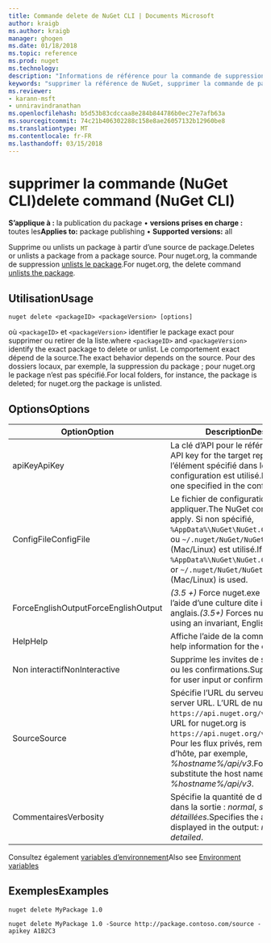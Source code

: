 ```yaml
---
title: Commande delete de NuGet CLI | Documents Microsoft
author: kraigb
ms.author: kraigb
manager: ghogen
ms.date: 01/18/2018
ms.topic: reference
ms.prod: nuget
ms.technology: 
description: "Informations de référence pour la commande de suppression de nuget.exe"
keywords: "supprimer la référence de NuGet, supprimer la commande de package"
ms.reviewer:
- karann-msft
- unniravindranathan
ms.openlocfilehash: b5d53b83cdccaa8e284b844786b0ec27e7afb63a
ms.sourcegitcommit: 74c21b406302288c158e8ae26057132b12960be8
ms.translationtype: MT
ms.contentlocale: fr-FR
ms.lasthandoff: 03/15/2018
---
```

# <a name="delete-command-nuget-cli"></a><span data-ttu-id="5e21d-104">supprimer la commande (NuGet CLI)</span><span class="sxs-lookup"><span data-stu-id="5e21d-104">delete command (NuGet CLI)</span></span>

<span data-ttu-id="5e21d-105">**S’applique à :** la publication du package &bullet; **versions prises en charge :** toutes les</span><span class="sxs-lookup"><span data-stu-id="5e21d-105">**Applies to:** package publishing &bullet; **Supported versions:** all</span></span>

<span data-ttu-id="5e21d-106">Supprime ou unlists un package à partir d’une source de package.</span><span class="sxs-lookup"><span data-stu-id="5e21d-106">Deletes or unlists a package from a package source.</span></span> <span data-ttu-id="5e21d-107">Pour nuget.org, la commande de suppression [unlists le package](../policies/deleting-packages.md).</span><span class="sxs-lookup"><span data-stu-id="5e21d-107">For nuget.org, the delete command [unlists the package](../policies/deleting-packages.md).</span></span>

## <a name="usage"></a><span data-ttu-id="5e21d-108">Utilisation</span><span class="sxs-lookup"><span data-stu-id="5e21d-108">Usage</span></span>

```cli
nuget delete <packageID> <packageVersion> [options]
```

<span data-ttu-id="5e21d-109">où `<packageID>` et `<packageVersion>` identifier le package exact pour supprimer ou retirer de la liste.</span><span class="sxs-lookup"><span data-stu-id="5e21d-109">where `<packageID>` and `<packageVersion>` identify the exact package to delete or unlist.</span></span> <span data-ttu-id="5e21d-110">Le comportement exact dépend de la source.</span><span class="sxs-lookup"><span data-stu-id="5e21d-110">The exact behavior depends on the source.</span></span> <span data-ttu-id="5e21d-111">Pour des dossiers locaux, par exemple, la suppression du package ; pour nuget.org le package n’est pas spécifié.</span><span class="sxs-lookup"><span data-stu-id="5e21d-111">For local folders, for instance, the package is deleted; for nuget.org the package is unlisted.</span></span>

## <a name="options"></a><span data-ttu-id="5e21d-112">Options</span><span class="sxs-lookup"><span data-stu-id="5e21d-112">Options</span></span>

| <span data-ttu-id="5e21d-113">Option</span><span class="sxs-lookup"><span data-stu-id="5e21d-113">Option</span></span> | <span data-ttu-id="5e21d-114">Description</span><span class="sxs-lookup"><span data-stu-id="5e21d-114">Description</span></span> |
| --- | --- |
| <span data-ttu-id="5e21d-115">apiKey</span><span class="sxs-lookup"><span data-stu-id="5e21d-115">ApiKey</span></span> | <span data-ttu-id="5e21d-116">La clé d’API pour le référentiel cible.</span><span class="sxs-lookup"><span data-stu-id="5e21d-116">The API key for the target repository.</span></span> <span data-ttu-id="5e21d-117">Sinon, l’élément spécifié dans le fichier de configuration est utilisé.</span><span class="sxs-lookup"><span data-stu-id="5e21d-117">If not present, the one specified in the config file is used.</span></span> |
| <span data-ttu-id="5e21d-118">ConfigFile</span><span class="sxs-lookup"><span data-stu-id="5e21d-118">ConfigFile</span></span> | <span data-ttu-id="5e21d-119">Le fichier de configuration NuGet à appliquer.</span><span class="sxs-lookup"><span data-stu-id="5e21d-119">The NuGet configuration file to apply.</span></span> <span data-ttu-id="5e21d-120">Si non spécifié, `%AppData%\NuGet\NuGet.Config` (Windows) ou `~/.nuget/NuGet/NuGet.Config` (Mac/Linux) est utilisé.</span><span class="sxs-lookup"><span data-stu-id="5e21d-120">If not specified, `%AppData%\NuGet\NuGet.Config` (Windows) or `~/.nuget/NuGet/NuGet.Config` (Mac/Linux) is used.</span></span>|
| <span data-ttu-id="5e21d-121">ForceEnglishOutput</span><span class="sxs-lookup"><span data-stu-id="5e21d-121">ForceEnglishOutput</span></span> | <span data-ttu-id="5e21d-122">*(3.5 +)*  Force nuget.exe pour exécuter à l’aide d’une culture dite indifférente, en anglais.</span><span class="sxs-lookup"><span data-stu-id="5e21d-122">*(3.5+)* Forces nuget.exe to run using an invariant, English-based culture.</span></span> |
| <span data-ttu-id="5e21d-123">Help</span><span class="sxs-lookup"><span data-stu-id="5e21d-123">Help</span></span> | <span data-ttu-id="5e21d-124">Affiche l’aide de la commande.</span><span class="sxs-lookup"><span data-stu-id="5e21d-124">Displays help information for the command.</span></span> |
| <span data-ttu-id="5e21d-125">Non interactif</span><span class="sxs-lookup"><span data-stu-id="5e21d-125">NonInteractive</span></span> | <span data-ttu-id="5e21d-126">Supprime les invites de saisie utilisateur ou les confirmations.</span><span class="sxs-lookup"><span data-stu-id="5e21d-126">Suppresses prompts for user input or confirmations.</span></span> |
| <span data-ttu-id="5e21d-127">Source</span><span class="sxs-lookup"><span data-stu-id="5e21d-127">Source</span></span> | <span data-ttu-id="5e21d-128">Spécifie l’URL du serveur.</span><span class="sxs-lookup"><span data-stu-id="5e21d-128">Specifies the server URL.</span></span> <span data-ttu-id="5e21d-129">L’URL de nuget.org est `https://api.nuget.org/v3/index.json`.</span><span class="sxs-lookup"><span data-stu-id="5e21d-129">The URL for nuget.org is `https://api.nuget.org/v3/index.json`.</span></span> <span data-ttu-id="5e21d-130">Pour les flux privés, remplacez le nom d’hôte, par exemple, *%hostname%/api/v3*.</span><span class="sxs-lookup"><span data-stu-id="5e21d-130">For private feeds, substitute the host name, for example, *%hostname%/api/v3*.</span></span> |
| <span data-ttu-id="5e21d-131">Commentaires</span><span class="sxs-lookup"><span data-stu-id="5e21d-131">Verbosity</span></span> | <span data-ttu-id="5e21d-132">Spécifie la quantité de détails affichés dans la sortie : *normal*, *silencieux*, *détaillées*.</span><span class="sxs-lookup"><span data-stu-id="5e21d-132">Specifies the amount of detail displayed in the output: *normal*, *quiet*, *detailed*.</span></span> |

<span data-ttu-id="5e21d-133">Consultez également [variables d’environnement](cli-ref-environment-variables.md)</span><span class="sxs-lookup"><span data-stu-id="5e21d-133">Also see [Environment variables](cli-ref-environment-variables.md)</span></span>

## <a name="examples"></a><span data-ttu-id="5e21d-134">Exemples</span><span class="sxs-lookup"><span data-stu-id="5e21d-134">Examples</span></span>

```cli
nuget delete MyPackage 1.0

nuget delete MyPackage 1.0 -Source http://package.contoso.com/source -apikey A1B2C3
```
